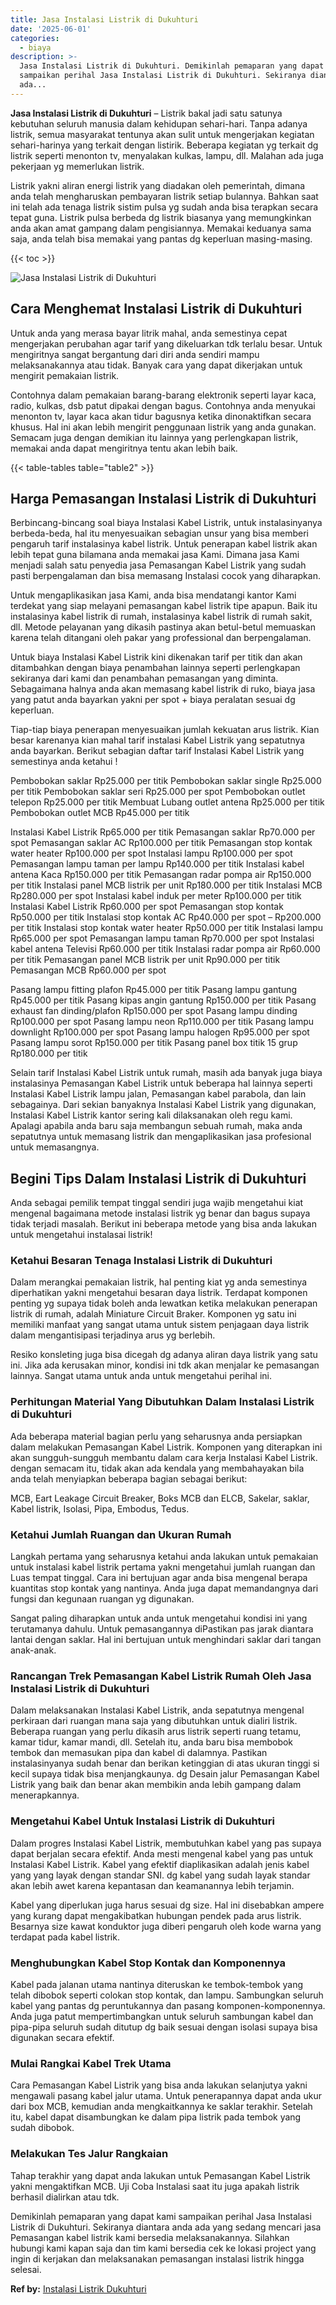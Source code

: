 ```yaml
---
title: Jasa Instalasi Listrik di Dukuhturi
date: '2025-06-01'
categories:
  - biaya
description: >-
  Jasa Instalasi Listrik di Dukuhturi. Demikinlah pemaparan yang dapat kami
  sampaikan perihal Jasa Instalasi Listrik di Dukuhturi. Sekiranya diantara anda
  ada...
---
```


**Jasa Instalasi Listrik di Dukuhturi** – Listrik bakal jadi satu satunya kebutuhan seluruh manusia dalam kehidupan sehari-hari. Tanpa adanya listrik, semua masyarakat tentunya akan sulit untuk mengerjakan kegiatan sehari-harinya yang terkait dengan listirik. Beberapa kegiatan yg terkait dg listrik seperti menonton tv, menyalakan kulkas, lampu, dll. Malahan ada juga pekerjaan yg memerlukan listrik.

Listrik yakni aliran energi listrik yang diadakan oleh pemerintah, dimana anda telah mengharuskan pembayaran listrik setiap bulannya. Bahkan saat ini telah ada tenaga listrik sistim pulsa yg sudah anda bisa terapkan secara tepat guna. Listrik pulsa berbeda dg listrik biasanya yang memungkinkan anda akan amat gampang dalam pengisiannya. Memakai keduanya sama saja, anda telah bisa memakai yang pantas dg keperluan masing-masing.

{{< toc >}}

![Jasa Instalasi Listrik di Dukuhturi](/images/instalasi-listrik-murah20.png)

## Cara Menghemat Instalasi Listrik di Dukuhturi

Untuk anda yang merasa bayar litrik mahal, anda semestinya cepat mengerjakan perubahan agar tarif yang dikeluarkan tdk terlalu besar. Untuk mengiritnya sangat bergantung dari diri anda sendiri mampu melaksanakannya atau tidak. Banyak cara yang dapat dikerjakan untuk mengirit pemakaian listrik.

Contohnya dalam pemakaian barang-barang elektronik seperti layar kaca, radio, kulkas, dsb patut dipakai dengan bagus. Contohnya anda menyukai menonton tv, layar kaca akan tidur bagusnya ketika dinonaktifkan secara khusus. Hal ini akan lebih mengirit penggunaan listrik yang anda gunakan. Semacam juga dengan demikian itu lainnya yang perlengkapan listrik, memakai anda dapat mengiritnya tentu akan lebih baik.

{{< table-tables table="table2" >}}

## Harga Pemasangan Instalasi Listrik di Dukuhturi

Berbincang-bincang soal biaya Instalasi Kabel Listrik, untuk instalasinyanya berbeda-beda, hal itu menyesuaikan sebagian unsur yang bisa memberi pengaruh tarif instalasinya kabel listrik. Untuk penerapan kabel listrik akan lebih tepat guna bilamana anda memakai jasa Kami. Dimana jasa Kami menjadi salah satu penyedia jasa Pemasangan Kabel Listrik yang sudah pasti berpengalaman dan bisa memasang Instalasi cocok yang diharapkan.

Untuk mengaplikasikan jasa Kami, anda bisa mendatangi kantor Kami terdekat yang siap melayani pemasangan kabel listrik tipe apapun. Baik itu instalasinya kabel listrik di rumah, instalasinya kabel listrik di rumah sakit, dll. Metode pelayanan yang dikasih pastinya akan betul-betul memuaskan karena telah ditangani oleh pakar yang professional dan berpengalaman.

Untuk biaya Instalasi Kabel Listrik kini dikenakan tarif per titik dan akan ditambahkan dengan biaya penambahan lainnya seperti perlengkapan sekiranya dari kami dan penambahan pemasangan yang diminta. Sebagaimana halnya anda akan memasang kabel listrik di ruko, biaya jasa yang patut anda bayarkan yakni per spot + biaya peralatan sesuai dg keperluan.

Tiap-tiap biaya penerapan menyesuaikan jumlah kekuatan arus listrik. Kian besar karenanya kian mahal tarif instalasi Kabel Listrik yang sepatutnya anda bayarkan. Berikut sebagian daftar tarif Instalasi Kabel Listrik yang semestinya anda ketahui !

Pembobokan saklar Rp25.000 per titik Pembobokan saklar single Rp25.000 per titik Pembobokan saklar seri Rp25.000 per spot Pembobokan outlet telepon Rp25.000 per titik Membuat Lubang outlet antena Rp25.000 per titik Pembobokan outlet MCB Rp45.000 per titik

Instalasi Kabel Listrik Rp65.000 per titik Pemasangan saklar Rp70.000 per spot Pemasangan saklar AC Rp100.000 per titik Pemasangan stop kontak water heater Rp100.000 per spot Instalasi lampu Rp100.000 per spot Pemasangan lampu taman per lampu Rp140.000 per titik Instalasi kabel antena Kaca Rp150.000 per titik Pemasangan radar pompa air Rp150.000 per titik Instalasi panel MCB listrik per unit Rp180.000 per titik Instalasi MCB Rp280.000 per spot Instalasi kabel induk per meter Rp100.000 per titik Instalasi Kabel Listrik Rp60.000 per spot Pemasangan stop kontak Rp50.000 per titik Instalasi stop kontak AC Rp40.000 per spot – Rp200.000 per titik Instalasi stop kontak water heater Rp50.000 per titik Instalasi lampu Rp65.000 per spot Pemasangan lampu taman Rp70.000 per spot Instalasi kabel antena Televisi Rp60.000 per titik Instalasi radar pompa air Rp60.000 per titik Pemasangan panel MCB listrik per unit Rp90.000 per titik Pemasangan MCB Rp60.000 per spot

Pasang lampu fitting plafon Rp45.000 per titik Pasang lampu gantung Rp45.000 per titik Pasang kipas angin gantung Rp150.000 per titik Pasang exhaust fan dinding/plafon Rp150.000 per spot Pasang lampu dinding Rp100.000 per spot Pasang lampu neon Rp110.000 per titik Pasang lampu downlight Rp100.000 per spot Pasang lampu halogen Rp95.000 per spot Pasang lampu sorot Rp150.000 per titik Pasang panel box titik 15 grup Rp180.000 per titik

Selain tarif Instalasi Kabel Listrik untuk rumah, masih ada banyak juga biaya instalasinya Pemasangan Kabel Listrik untuk beberapa hal lainnya seperti Instalasi Kabel Listrik lampu jalan, Pemasangan kabel parabola, dan lain sebagainya. Dari sekian banyaknya Instalasi Kabel Listrik yang digunakan, Instalasi Kabel Listrik kantor sering kali dilaksanakan oleh regu kami. Apalagi apabila anda baru saja membangun sebuah rumah, maka anda sepatutnya untuk memasang listrik dan mengaplikasikan jasa profesional untuk memasangnya.

## Begini Tips Dalam Instalasi Listrik di Dukuhturi


Anda sebagai pemilik tempat tinggal sendiri juga wajib mengetahui kiat mengenal bagaimana metode instalasi listrik yg benar dan bagus supaya tidak terjadi masalah. Berikut ini beberapa metode yang bisa anda lakukan untuk mengetahui instalasai listrik!

### Ketahui Besaran Tenaga Instalasi Listrik di Dukuhturi

Dalam merangkai pemakaian listrik, hal penting kiat yg anda semestinya diperhatikan yakni mengetahui besaran daya listrik. Terdapat komponen penting yg supaya tidak boleh anda lewatkan ketika melakukan penerapan listrik di rumah, adalah Miniature Circuit Braker. Komponen yg satu ini memiliki manfaat yang sangat utama untuk sistem penjagaan daya listrik dalam mengantisipasi terjadinya arus yg berlebih.

Resiko konsleting juga bisa dicegah dg adanya aliran daya listrik yang satu ini. Jika ada kerusakan minor, kondisi ini tdk akan menjalar ke pemasangan lainnya. Sangat utama untuk anda untuk mengetahui perihal ini.

### Perhitungan Material Yang Dibutuhkan Dalam Instalasi Listrik di Dukuhturi

Ada beberapa material bagian perlu yang seharusnya anda persiapkan dalam melakukan Pemasangan Kabel Listrik. Komponen yang diterapkan ini akan sungguh-sungguh membantu dalam cara kerja Instalasi Kabel Listrik. dengan semacam itu, tidak akan ada kendala yang membahayakan bila anda telah menyiapkan beberapa bagian sebagai berikut:

MCB, Eart Leakage Circuit Breaker, Boks MCB dan ELCB, Sakelar, saklar, Kabel listrik, Isolasi, Pipa, Embodus, Tedus.

### Ketahui Jumlah Ruangan dan Ukuran Rumah

Langkah pertama yang seharusnya ketahui anda lakukan untuk pemakaian untuk instalasi kabel listrik pertama yakni mengetahui jumlah ruangan dan Luas tempat tinggal. Cara ini bertujuan agar anda bisa mengenal berapa kuantitas stop kontak yang nantinya. Anda juga dapat memandangnya dari fungsi dan kegunaan ruangan yg digunakan.

Sangat paling diharapkan untuk anda untuk mengetahui kondisi ini yang terutamanya dahulu. Untuk pemasangannya diPastikan pas jarak diantara lantai dengan saklar. Hal ini bertujuan untuk menghindari saklar dari tangan anak-anak.

### Rancangan Trek Pemasangan Kabel Listrik Rumah Oleh Jasa Instalasi Listrik di Dukuhturi

Dalam melaksanakan Instalasi Kabel Listrik, anda sepatutnya mengenal perkiraan dari ruangan mana saja yang dibutuhkan untuk dialiri listrik. Beberapa ruangan yang perlu dikasih arus listrik seperti ruang tetamu, kamar tidur, kamar mandi, dll. Setelah itu, anda baru bisa membobok tembok dan memasukan pipa dan kabel di dalamnya. Pastikan instalasinyanya sudah benar dan berikan ketinggian di atas ukuran tinggi si kecil supaya tidak bisa menjangkaunya. dg Desain jalur Pemasangan Kabel Listrik yang baik dan benar akan membikin anda lebih gampang dalam menerapkannya.

### Mengetahui Kabel Untuk Instalasi Listrik di Dukuhturi

Dalam progres Instalasi Kabel Listrik, membutuhkan kabel yang pas supaya dapat berjalan secara efektif. Anda mesti mengenal kabel yang pas untuk Instalasi Kabel Listrik. Kabel yang efektif diaplikasikan adalah jenis kabel yang yang layak dengan standar SNI. dg kabel yang sudah layak standar akan lebih awet karena kepantasan dan keamanannya lebih terjamin.

Kabel yang diperlukan juga harus sesuai dg size. Hal ini disebabkan ampere yang kurang dapat mengakibatkan hubungan pendek pada arus listrik. Besarnya size kawat konduktor juga diberi pengaruh oleh kode warna yang terdapat pada kabel listrik.

### Menghubungkan Kabel Stop Kontak dan Komponennya

Kabel pada jalanan utama nantinya diteruskan ke tembok-tembok yang telah dibobok seperti colokan stop kontak, dan lampu. Sambungkan seluruh kabel yang pantas dg peruntukannya dan pasang komponen-komponennya. Anda juga patut mempertimbangkan untuk seluruh sambungan kabel dan pipa-pipa seluruh sudah ditutup dg baik sesuai dengan isolasi supaya bisa digunakan secara efektif.

### Mulai Rangkai Kabel Trek Utama

Cara Pemasangan Kabel Listrik yang bisa anda lakukan selanjutya yakni mengawali pasang kabel jalur utama. Untuk penerapannya dapat anda ukur dari box MCB, kemudian anda mengkaitkannya ke saklar terakhir. Setelah itu, kabel dapat disambungkan ke dalam pipa listrik pada tembok yang sudah dibobok.

### Melakukan Tes Jalur Rangkaian

Tahap terakhir yang dapat anda lakukan untuk Pemasangan Kabel Listrik yakni mengaktifkan MCB. Uji Coba Instalasi saat itu juga apakah listrik berhasil dialirkan atau tdk.

Demikinlah pemaparan yang dapat kami sampaikan perihal Jasa Instalasi Listrik di Dukuhturi. Sekiranya diantara anda ada yang sedang mencari jasa Pemasangan kabel listrik kami bersedia melaksanakannya. Silahkan hubungi kami kapan saja dan tim kami bersedia cek ke lokasi project yang ingin di kerjakan dan melaksanakan pemasangan instalasi listrik hingga selesai.

**Ref by:** [Instalasi Listrik Dukuhturi](https://id.wikipedia.org/wiki/Instalasi)
